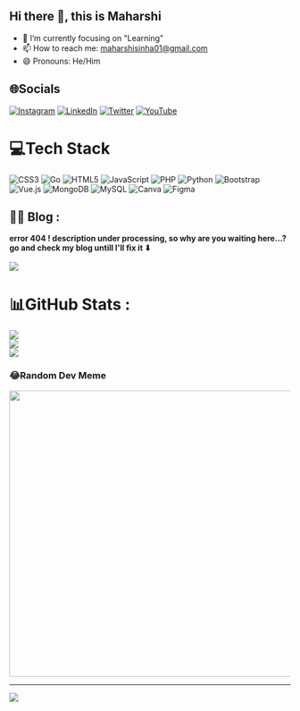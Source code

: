 ## Hi there 👋, this is Maharshi
- 🔭 I’m currently focusing on "Learning" 
- 📫 How to reach me: maharshisinha01@gmail.com
- 😄 Pronouns: He/Him 


## 🌐Socials 
[![Instagram](https://img.shields.io/badge/Instagram-%23E4405F.svg?logo=Instagram&logoColor=white)](https://instagram.com/maharshi.sinha) [![LinkedIn](https://img.shields.io/badge/LinkedIn-%230077B5.svg?logo=linkedin&logoColor=white)](https://www.linkedin.com/in/maharshi-sinha-78b1001b7/) [![Twitter](https://img.shields.io/badge/Twitter-%231DA1F2.svg?logo=Twitter&logoColor=white)](https://twitter.com/sinha_maharshi) [![YouTube](https://img.shields.io/badge/YouTube-%23FF0000.svg?logo=YouTube&logoColor=white)](https://www.youtube.com/channel/UCp30pU1u9od-MGgw0Q829yg) 

# 💻Tech Stack
![CSS3](https://img.shields.io/badge/css3-%231572B6.svg?style=plastic&logo=css3&logoColor=white) ![Go](https://img.shields.io/badge/go-%2300ADD8.svg?style=plastic&logo=go&logoColor=white) ![HTML5](https://img.shields.io/badge/html5-%23E34F26.svg?style=plastic&logo=html5&logoColor=white) ![JavaScript](https://img.shields.io/badge/javascript-%23323330.svg?style=plastic&logo=javascript&logoColor=%23F7DF1E) ![PHP](https://img.shields.io/badge/php-%23777BB4.svg?style=plastic&logo=php&logoColor=white) ![Python](https://img.shields.io/badge/python-3670A0?style=plastic&logo=python&logoColor=ffdd54) ![Bootstrap](https://img.shields.io/badge/bootstrap-%23563D7C.svg?style=plastic&logo=bootstrap&logoColor=white) ![Vue.js](https://img.shields.io/badge/vuejs-%2335495e.svg?style=plastic&logo=vuedotjs&logoColor=%234FC08D) ![MongoDB](https://img.shields.io/badge/MongoDB-%234ea94b.svg?style=plastic&logo=mongodb&logoColor=white) ![MySQL](https://img.shields.io/badge/mysql-%2300f.svg?style=plastic&logo=mysql&logoColor=white) ![Canva](https://img.shields.io/badge/Canva-%2300C4CC.svg?style=plastic&logo=Canva&logoColor=white)	![Figma](https://img.shields.io/badge/figma-%23F24E1E.svg?style=plastic&logo=figma&logoColor=white)
## ✍🏼 Blog :

**error 404 ! description under processing, so why are you waiting here...? go and check my blog untill I'll fix it ⬇** <br>
<br>
[<img src="https://img.shields.io/badge/Hashnode-2962FF?style=for-the-badge&logo=hashnode&logoColor=white">](https://maharshisinha.hashnode.dev/)
# 📊GitHub Stats :
![](https://github-readme-stats.vercel.app/api?username=maharshi-sinha&theme=radical&hide_border=false&include_all_commits=false&count_private=false)<br/>
![](https://github-readme-streak-stats.herokuapp.com/?user=maharshi-sinha&theme=radical&hide_border=false)<br/>
![](https://github-readme-stats.vercel.app/api/top-langs/?username=maharshi-sinha&theme=radical&hide_border=false&include_all_commits=false&count_private=false&layout=compact)

### 😂Random Dev Meme
<img src="https://random-memer.herokuapp.com/" width="512px"/>

---
[![](https://visitcount.itsvg.in/api?id=maharshi-sinha&icon=8&color=0)](https://visitcount.itsvg.in)
